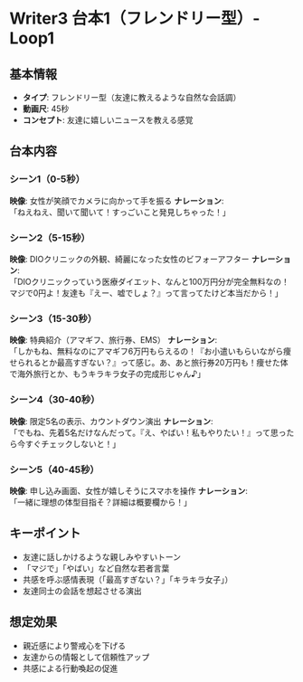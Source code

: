 # Writer3 台本1（フレンドリー型）- Loop1

## 基本情報
- **タイプ**: フレンドリー型（友達に教えるような自然な会話調）
- **動画尺**: 45秒
- **コンセプト**: 友達に嬉しいニュースを教える感覚

## 台本内容

### シーン1（0-5秒）
**映像**: 女性が笑顔でカメラに向かって手を振る
**ナレーション**:  
「ねえねえ、聞いて聞いて！すっごいこと発見しちゃった！」

### シーン2（5-15秒）
**映像**: DIOクリニックの外観、綺麗になった女性のビフォーアフター
**ナレーション**:  
「DIOクリニックっていう医療ダイエット、なんと100万円分が完全無料なの！マジで0円よ！友達も『えー、嘘でしょ？』って言ってたけど本当だから！」

### シーン3（15-30秒）
**映像**: 特典紹介（アマギフ、旅行券、EMS）
**ナレーション**:  
「しかもね、無料なのにアマギフ6万円もらえるの！『お小遣いもらいながら痩せられるとか最高すぎない？』って感じ。あ、あと旅行券20万円も！痩せた体で海外旅行とか、もうキラキラ女子の完成形じゃん♪」

### シーン4（30-40秒）
**映像**: 限定5名の表示、カウントダウン演出
**ナレーション**:  
「でもね、先着5名だけなんだって。『え、やばい！私もやりたい！』って思ったら今すぐチェックしないと！」

### シーン5（40-45秒）
**映像**: 申し込み画面、女性が嬉しそうにスマホを操作
**ナレーション**:  
「一緒に理想の体型目指そ？詳細は概要欄から！」

## キーポイント
- 友達に話しかけるような親しみやすいトーン
- 「マジで」「やばい」など自然な若者言葉
- 共感を呼ぶ感情表現（「最高すぎない？」「キラキラ女子」）
- 友達同士の会話を想起させる演出

## 想定効果
- 親近感により警戒心を下げる
- 友達からの情報として信頼性アップ
- 共感による行動喚起の促進